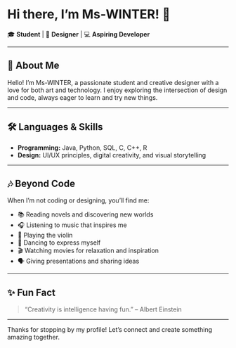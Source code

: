# Hi there, I’m Ms-WINTER! 👋

🎓 **Student** | 🎨 **Designer** | 💻 **Aspiring Developer**

---

## 🌱 About Me

Hello! I’m Ms-WINTER, a passionate student and creative designer with a love for both art and technology. I enjoy exploring the intersection of design and code, always eager to learn and try new things.

---

## 🛠️ Languages & Skills

- **Programming:** Java, Python, SQL, C, C++, R
- **Design:** UI/UX principles, digital creativity, and visual storytelling

---

## 🎶 Beyond Code

When I’m not coding or designing, you’ll find me:

- 📚 Reading novels and discovering new worlds
- 🎧 Listening to music that inspires me
- 🎻 Playing the violin
- 💃 Dancing to express myself
- 🎬 Watching movies for relaxation and inspiration
- 🗣️ Giving presentations and sharing ideas

---

## ✨ Fun Fact

> “Creativity is intelligence having fun.” – Albert Einstein

---

Thanks for stopping by my profile! Let’s connect and create something amazing together.
